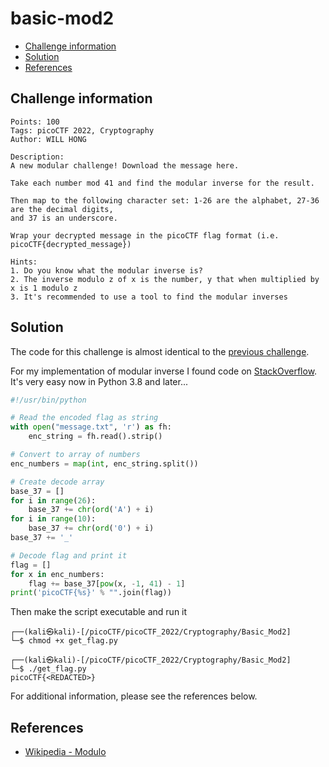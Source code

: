 # basic-mod2

- [Challenge information](#challenge-information)
- [Solution](#solution)
- [References](#references)

## Challenge information
```
Points: 100
Tags: picoCTF 2022, Cryptography
Author: WILL HONG

Description:
A new modular challenge! Download the message here.

Take each number mod 41 and find the modular inverse for the result. 

Then map to the following character set: 1-26 are the alphabet, 27-36 are the decimal digits, 
and 37 is an underscore.

Wrap your decrypted message in the picoCTF flag format (i.e. picoCTF{decrypted_message})

Hints:
1. Do you know what the modular inverse is?
2. The inverse modulo z of x is the number, y that when multiplied by x is 1 modulo z
3. It's recommended to use a tool to find the modular inverses
```

## Solution

The code for this challenge is almost identical to the [previous challenge](basic-mod1.md).

For my implementation of modular inverse I found code on [StackOverflow](https://stackoverflow.com/questions/4798654/modular-multiplicative-inverse-function-in-python). It's very easy now in Python 3.8 and later...

```python
#!/usr/bin/python

# Read the encoded flag as string
with open("message.txt", 'r') as fh:
    enc_string = fh.read().strip()

# Convert to array of numbers
enc_numbers = map(int, enc_string.split())

# Create decode array
base_37 = []
for i in range(26):
    base_37 += chr(ord('A') + i)
for i in range(10):
    base_37 += chr(ord('0') + i)
base_37 += '_'

# Decode flag and print it
flag = []
for x in enc_numbers:
    flag += base_37[pow(x, -1, 41) - 1]
print('picoCTF{%s}' % "".join(flag))
```

Then make the script executable and run it
```
┌──(kali㉿kali)-[/picoCTF/picoCTF_2022/Cryptography/Basic_Mod2]
└─$ chmod +x get_flag.py  

┌──(kali㉿kali)-[/picoCTF/picoCTF_2022/Cryptography/Basic_Mod2]
└─$ ./get_flag.py
picoCTF{<REDACTED>}
```

For additional information, please see the references below.

## References

- [Wikipedia - Modulo](https://en.wikipedia.org/wiki/Modulo)
